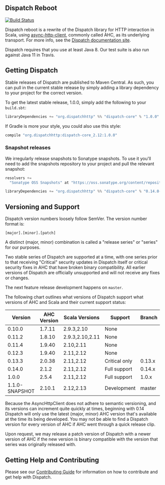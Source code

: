 Dispatch Reboot
---------------

[![Build Status](https://travis-ci.org/dispatch/reboot.svg?branch=master)](https://travis-ci.org/dispatch/reboot)

Dispatch reboot is a rewrite of the Dispatch library for HTTP interaction in Scala, using
[async-http-client][async], commonly called AHC, as its underlying transport. For more info, see the
[Dispatch documentation site][docs].

Dispatch requires that you use at least Java 8. Our test suite is also run against Java 11 in
Travis.

[docs]: https://dispatch.github.io/reboot/Dispatch.html
[async]: https://github.com/AsyncHttpClient/async-http-client

## Getting Dispatch

Stable releases of Dispatch are published to Maven Central. As such, you can pull in the current
stable release by simply adding a library dependency to your project for the correct version.

To get the latest stable release, 1.0.0, simply add the following to your `build.sbt`:

```scala
libraryDependencies += "org.dispatchhttp" %% "dispatch-core" % "1.0.0"
```

If Gradle is more your style, you could also use this style:

```scala
compile "org.dispatchhttp:dispatch-core_2.12:1.0.0"
```

### Snapshot releases

We irregularly release snapshots to Sonatype snapshots. To use it you'll need
to add the snapshots repository to your project and pull the relevant snapshot:

```scala
resolvers +=
  "Sonatype OSS Snapshots" at "https://oss.sonatype.org/content/repositories/snapshots"

libraryDependencies += "org.dispatchhttp" %% "dispatch-core" % "0.14.0-SNAPSHOT"
```

## Versioning and Support

Dispatch version numbers loosely follow SemVer. The version number format is:

```
[major].[minor].[patch]
```

A distinct (major, minor) combination is called a "release series" or "series" for our purposes.

Two stable series of Dispatch are supported at a time, with one series prior to that receiving
"Critical" security updates in Dispatch itself or critical security fixes in AHC that have broken
binary compatibility. All earlier versions of Dispatch are officially unsupported and will not
receive any fixes or changes.

The next feature release development happens on `master`.

The following chart outlines what versions of Dispatch support what versions of AHC and Scala and
their current support status:

|Version           | AHC Version  |Scala Versions |Support       |Branch
|------------------|--------------|---------------|--------------|---------------------------------|
|0.10.0            |1.7.11        |2.9.3,2.10     |None          |                                 |
|0.11.2            |1.8.10        |2.9.3,2.10,2.11|None          |                                 |
|0.11.4            |1.9.40        |2.10,2.11      |None          |                                 |
|0.12.3            |1.9.40        |2.11,2.12      |None          |                                 |
|0.13.3            |2.0.38        |2.11,2.12      |Critical only |0.13.x                           |
|0.14.0            |2.1.2         |2.11,2.12      |Full support  |0.14.x                           |
|1.0.0             |2.5.4         |2.11,2.12      |Full support  |1.0.x                            |
|1.1.0-SNAPSHOT    |2.10.1        |2.12,2.13      |Development   |master                           |

Because the AsyncHttpClient does not adhere to semantic versioning, and its versions can increment
quite quickly at times, beginning with 0.14 Dispatch will only use the latest (major, minor) AHC
version that's available at the time its being developed. You may not be able to find a Dispatch
version for every version of AHC if AHC went through a quick release clip.

Upon request, we may release a patch version of Dispatch with a newer version of AHC if the new
version is binary compatible with the version that series was originally released with.

## Getting Help and Contributing

Please see our [Contributing Guide][contributing] for information on how to contribute and get help
with Dispatch.

[contributing]: https://github.com/dispatch/reboot/blob/master/CONTRIBUTING.md
